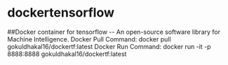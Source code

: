 # dockertensorflow
##Docker container for tensorflow -- An open-source software library for Machine Intelligence.
Docker Pull Command: docker pull gokuldhakal16/dockertf:latest
Docker Run Command: docker run -it -p 8888:8888 gokuldhakal16/dockertf:latest
